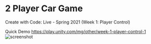 # 2 Player Car Game
 Create with Code: Live - Spring 2021 (Week 1: Player Control)
 
 Quick Demo https://play.unity.com/mg/other/week-1-player-control-1
![screenshot](https://user-images.githubusercontent.com/62642278/120078883-186ff900-c0e4-11eb-8c10-be196085385a.PNG)
